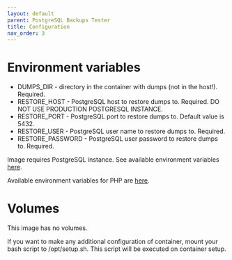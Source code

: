 ```yaml
---
layout: default
parent: PostgreSQL Backups Tester
title: Configuration
nav_order: 3
---
```


Environment variables
=====================

- DUMPS_DIR - directory in the container with dumps (not in the host!). Required.
- RESTORE_HOST - PostgreSQL host to restore dumps to. Required. DO NOT USE PRODUCTION POSTGRESQL INSTANCE.
- RESTORE_PORT - PostgreSQL port to restore dumps to. Default value is 5432.
- RESTORE_USER - PostgreSQL user name to restore dumps to. Required.
- RESTORE_PASSWORD - PostgreSQL user password to restore dumps to. Required.

Image requires PostgreSQL instance. See available environment variables [here](/images/software.html#sql-database).

Available environment variables for PHP are [here](/images/software.html#php-configuration).

Volumes
=======

This image has no volumes.

If you want to make any additional configuration of container, mount your bash script to /opt/setup.sh. This script will be executed on container setup.
